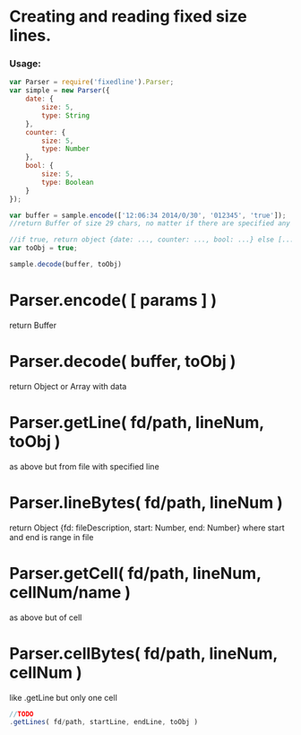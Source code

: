 Creating and reading fixed size lines.
===

### Usage:

```js
var Parser = require('fixedline').Parser;
var simple = new Parser({
	date: {
		size: 5,
		type: String
	},
	counter: {
		size: 5,
		type: Number
	},
	bool: {
		size: 5,
		type: Boolean
	}
});

var buffer = sample.encode(['12:06:34 2014/0/30', '012345', 'true']);
//return Buffer of size 29 chars, no matter if there are specified any data or data are to long

//if true, return object {date: ..., counter: ..., bool: ...} else [..., ..., ...]
var toObj = true;

sample.decode(buffer, toObj)

```

# Parser.encode( [ params ] )

return Buffer

# Parser.decode( buffer, toObj )

return Object or Array with data

# Parser.getLine( fd/path, lineNum, toObj )

as above but from file with specified line

# Parser.lineBytes( fd/path, lineNum )

return Object {fd: fileDescription, start: Number, end: Number} where start and end is range in file 

# Parser.getCell( fd/path, lineNum, cellNum/name )

as above but of cell

# Parser.cellBytes( fd/path, lineNum, cellNum )

like .getLine but only one cell

```js
//TODO
.getLines( fd/path, startLine, endLine, toObj )
```